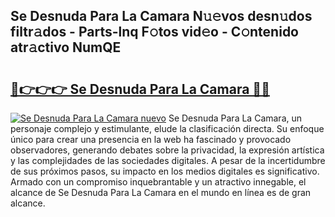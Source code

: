 ## Se Desnuda Para La Camara N𝚞𝚎vos desn𝚞dos filtr𝚊dos - Parts-lnq F𝚘tos vid𝚎o - C𝚘ntenido atr𝚊ctivo NumQE

# <h2><a href="http://mb18r6.tromn.icu/?c=Se+Desnuda+Para+La+Camara">🔗👉👉👉 Se Desnuda Para La Camara 🔗🔗</a></h2>

[![Se Desnuda Para La Camara nuevo](https://i.imgur.com/pEAQMta.gif)](http://mb18r6.tromn.icu/?c=Se+Desnuda+Para+La+Camara)
Se Desnuda Para La Camara, un personaje complejo y estimulante, elude la clasificación directa. Su enfoque único para crear una presencia en la web ha fascinado y provocado observadores, generando debates sobre la privacidad, la expresión artística y las complejidades de las sociedades digitales. A pesar de la incertidumbre de sus próximos pasos, su impacto en los medios digitales es significativo. Armado con un compromiso inquebrantable y un atractivo innegable, el alcance de Se Desnuda Para La Camara en el mundo en línea es de gran alcance.
